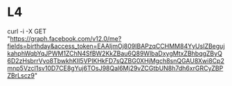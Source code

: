 # L4

curl -i -X GET \
 "https://graph.facebook.com/v12.0/me?fields=birthday&access_token=EAAIjmOj809IBAPzqCCHMM84YyUsIZBegujkahphWqbYqJPWM1ZChN4SfBW2KkZBau6Q89WlbaDxygMtxZBhbqgZByQ6D2zHsbrrVyo8TbwkhKIl5VPIKHkFD7sQZBG0XHjMgch8snQGAU8Xwi8Cp2mnp5Vzcl1sv10D7CE8gYuj6TOsJ98Qal6Mj29vZCGtbUN8h7dh6xrGRCyZBPZBrLscz9"
